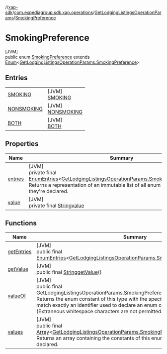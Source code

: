 //[xap-sdk](../../../../index.md)/[com.expediagroup.sdk.xap.operations](../../index.md)/[GetLodgingListingsOperationParams](../index.md)/[SmokingPreference](index.md)

# SmokingPreference

[JVM]\
public enum [SmokingPreference](index.md) extends [Enum](https://docs.oracle.com/javase/8/docs/api/java/lang/Enum.html)&lt;[GetLodgingListingsOperationParams.SmokingPreference](index.md)&gt;

## Entries

| | |
|---|---|
| [SMOKING](-s-m-o-k-i-n-g/index.md) | [JVM]<br>[SMOKING](-s-m-o-k-i-n-g/index.md) |
| [NONSMOKING](-n-o-n-s-m-o-k-i-n-g/index.md) | [JVM]<br>[NONSMOKING](-n-o-n-s-m-o-k-i-n-g/index.md) |
| [BOTH](-b-o-t-h/index.md) | [JVM]<br>[BOTH](-b-o-t-h/index.md) |

## Properties

| Name | Summary |
|---|---|
| [entries](index.md#-1426646019%2FProperties%2F699445674) | [JVM]<br>private final [EnumEntries](https://kotlinlang.org/api/latest/jvm/stdlib/kotlin.enums/-enum-entries/index.html)&lt;[GetLodgingListingsOperationParams.SmokingPreference](index.md)&gt;[entries](index.md#-1426646019%2FProperties%2F699445674)<br>Returns a representation of an immutable list of all enum entries, in the order they're declared. |
| [value](index.md#-1515908548%2FProperties%2F699445674) | [JVM]<br>private final [String](https://docs.oracle.com/javase/8/docs/api/java/lang/String.html)[value](index.md#-1515908548%2FProperties%2F699445674) |

## Functions

| Name | Summary |
|---|---|
| [getEntries](get-entries.md) | [JVM]<br>public final [EnumEntries](https://kotlinlang.org/api/latest/jvm/stdlib/kotlin.enums/-enum-entries/index.html)&lt;[GetLodgingListingsOperationParams.SmokingPreference](index.md)&gt;[getEntries](get-entries.md)() |
| [getValue](get-value.md) | [JVM]<br>public final [String](https://docs.oracle.com/javase/8/docs/api/java/lang/String.html)[getValue](get-value.md)() |
| [valueOf](value-of.md) | [JVM]<br>public final [GetLodgingListingsOperationParams.SmokingPreference](index.md)[valueOf](value-of.md)([String](https://docs.oracle.com/javase/8/docs/api/java/lang/String.html)value)<br>Returns the enum constant of this type with the specified name. The string must match exactly an identifier used to declare an enum constant in this type. (Extraneous whitespace characters are not permitted.) |
| [values](values.md) | [JVM]<br>public final [Array](https://kotlinlang.org/api/latest/jvm/stdlib/kotlin/-array/index.html)&lt;[GetLodgingListingsOperationParams.SmokingPreference](index.md)&gt;[values](values.md)()<br>Returns an array containing the constants of this enum type, in the order they're declared. |
